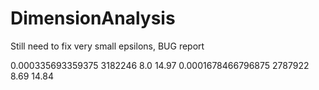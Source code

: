 # DimensionAnalysis
Still need to fix very small epsilons, BUG report


0.000335693359375       3182246        8.0        14.97
0.0001678466796875       2787922        8.69        14.84
